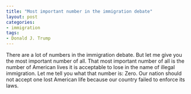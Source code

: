 ```yaml
---
title: "Most important number in the immigration debate"
layout: post
categories:
- immigration
tags:
- Donald J. Trump
---
```


There are a lot of numbers in the immigration debate. But let me give you the most important number of all. That most important number of all is the number of American lives it is acceptable to lose in the name of illegal immigration. Let me tell you what that number is: Zero. Our nation should not accept one lost American life because our country failed to enforce its laws.